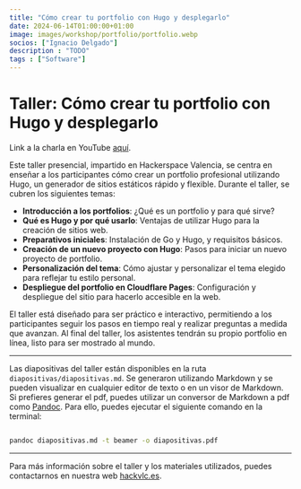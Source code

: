 ```yaml
---
title: "Cómo crear tu portfolio con Hugo y desplegarlo"
date: 2024-06-14T01:00:00+01:00
image: images/workshop/portfolio/portfolio.webp
socios: ["Ignacio Delgado"]
description : "TODO"
tags : ["Software"]
---
```


# Taller: Cómo crear tu portfolio con Hugo y desplegarlo

Link a la charla en YouTube [aquí](https://www.youtube.com/@nachologic).

Este taller presencial, impartido en Hackerspace Valencia, se centra en enseñar a los participantes cómo crear un portfolio profesional utilizando Hugo, un generador de sitios estáticos rápido y flexible. Durante el taller, se cubren los siguientes temas:

- **Introducción a los portfolios**: ¿Qué es un portfolio y para qué sirve?
- **Qué es Hugo y por qué usarlo**: Ventajas de utilizar Hugo para la creación de sitios web.
- **Preparativos iniciales**: Instalación de Go y Hugo, y requisitos básicos.
- **Creación de un nuevo proyecto con Hugo**: Pasos para iniciar un nuevo proyecto de portfolio.
- **Personalización del tema**: Cómo ajustar y personalizar el tema elegido para reflejar tu estilo personal.
- **Despliegue del portfolio en Cloudflare Pages**: Configuración y despliegue del sitio para hacerlo accesible en la web.

El taller está diseñado para ser práctico e interactivo, permitiendo a los participantes seguir los pasos en tiempo real y realizar preguntas a medida que avanzan. Al final del taller, los asistentes tendrán su propio portfolio en línea, listo para ser mostrado al mundo.

---

Las diapositivas del taller están disponibles en la ruta `diapositivas/diapositivas.md`. Se generaron utilizando Markdown y se pueden visualizar en cualquier editor de texto o en un visor de Markdown. Si prefieres generar el pdf, puedes utilizar un conversor de Markdown a pdf como [Pandoc](https://pandoc.org/). Para ello, puedes ejecutar el siguiente comando en la terminal:

```bash

pandoc diapositivas.md -t beamer -o diapositivas.pdf

```

---

Para más información sobre el taller y los materiales utilizados, puedes contactarnos en nuestra web [hackvlc.es](https://hackvlc.es/).